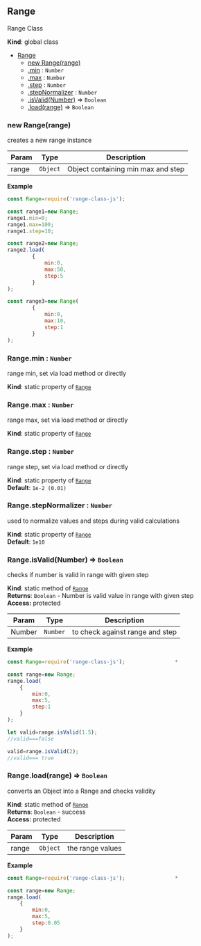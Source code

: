 <a name="Range"></a>
## Range
Range Class

**Kind**: global class  

* [Range](#Range)
    * [new Range(range)](#new_Range_new)
    * [.min](#Range.min) : <code>Number</code>
    * [.max](#Range.max) : <code>Number</code>
    * [.step](#Range.step) : <code>Number</code>
    * [.stepNormalizer](#Range.stepNormalizer) : <code>Number</code>
    * [.isValid(Number)](#Range.isValid) ⇒ <code>Boolean</code>
    * [.load(range)](#Range.load) ⇒ <code>Boolean</code>

<a name="new_Range_new"></a>
### new Range(range)
creates a new range instance


| Param | Type | Description |
| --- | --- | --- |
| range | <code>Object</code> | Object containing min max and step |

**Example**  
```javascript
const Range=require('range-class-js');

const range1=new Range;
range1.min=0;
range1.max=100;
range1.step=10;

const range2=new Range;
range2.load(
		{
			min:0,
			max:50,
			step:5
		}
);

const range3=new Range(
		{
			min:0,
			max:10,
			step:1
		}
);
```
<a name="Range.min"></a>
### Range.min : <code>Number</code>
range min, set via load method or directly

**Kind**: static property of <code>[Range](#Range)</code>  
<a name="Range.max"></a>
### Range.max : <code>Number</code>
range max, set via load method or directly

**Kind**: static property of <code>[Range](#Range)</code>  
<a name="Range.step"></a>
### Range.step : <code>Number</code>
range step, set via load method or directly

**Kind**: static property of <code>[Range](#Range)</code>  
**Default**: <code>1e-2 (0.01)</code>  
<a name="Range.stepNormalizer"></a>
### Range.stepNormalizer : <code>Number</code>
used to normalize values and steps during valid calculations

**Kind**: static property of <code>[Range](#Range)</code>  
**Default**: <code>1e10</code>  
<a name="Range.isValid"></a>
### Range.isValid(Number) ⇒ <code>Boolean</code>
checks if number is valid in range with given step

**Kind**: static method of <code>[Range](#Range)</code>  
**Returns**: <code>Boolean</code> - Number is valid value in range with given step  
**Access:** protected  

| Param | Type | Description |
| --- | --- | --- |
| Number | <code>Number</code> | to check against range and step |

**Example**  
```javascript
const Range=require('range-class-js');                *

const range=new Range;
range.load(
    {
        min:0,
        max:5,
        step:1
    }
);

let valid=range.isValid(1.5);
//valid===false

valid=range.isValid(2);
//valid=== true
```
<a name="Range.load"></a>
### Range.load(range) ⇒ <code>Boolean</code>
converts an Object into a Range and checks validity

**Kind**: static method of <code>[Range](#Range)</code>  
**Returns**: <code>Boolean</code> - success  
**Access:** protected  

| Param | Type | Description |
| --- | --- | --- |
| range | <code>Object</code> | the range values |

**Example**  
```javascript
const Range=require('range-class-js');                *

const range=new Range;
range.load(
    {
        min:0,
        max:5,
        step:0.05
    }
);
```
